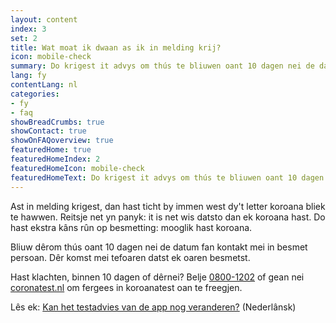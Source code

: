 ```yaml
---
layout: content
index: 3
set: 2
title: Wat moat ik dwaan as ik in melding krij?
icon: mobile-check
summary: Do krigest it advys om thús te bliuwen oant 10 dagen nei de datum fan kontakt. Hast klachten? Lit dy dan teste.
lang: fy
contentLang: nl
categories:
- fy
- faq
showBreadCrumbs: true
showContact: true
showOnFAQoverview: true
featuredHome: true
featuredHomeIndex: 2
featuredHomeIcon: mobile-check
featuredHomeText: Do krigest it advys om thús te bliuwen oant 10 dagen nei de datum fan kontakt. Hast klachten? Lit dy dan teste.
---
```

Ast in melding krigest, dan hast ticht by immen west dy't letter koroana bliek te hawwen. Reitsje net yn panyk: it is net wis datsto dan ek koroana hast. Do hast ekstra kâns rûn op besmetting: mooglik hast koroana.

Bliuw dêrom thús oant 10 dagen nei de datum fan kontakt mei in besmet persoan. Dêr komst mei tefoaren datst ek oaren besmetst.

Hast klachten, binnen 10 dagen of dêrnei? Belje [0800-1202](tel:+318001202) of gean nei [coronatest.nl](https://www.coronatest.nl) om fergees in koroanatest oan te freegjen.

Lês ek: [Kan het testadvies van de app nog veranderen?](/fy/faq/22-kan-het-testadvies-van-de-app-nog-veranderen) (Nederlânsk)
